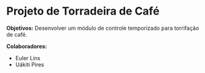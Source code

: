# Projeto de Torradeira de Café

**Objetivos:** 
Desenvolver um módulo de controle temporizado para torrifação de café.


**Colaboradores:**
- Euler Lins
- Uákiti Pires